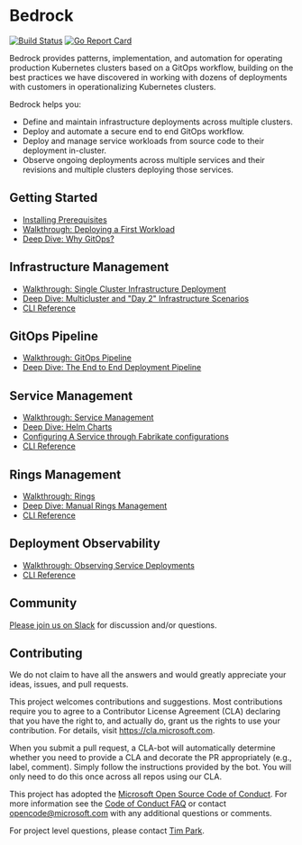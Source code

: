 # Bedrock

[![Build Status](https://dev.azure.com/epicstuff/bedrock/_apis/build/status/Microsoft.bedrock?branchName=master)](https://dev.azure.com/epicstuff/bedrock/_build/latest?definitionId=54&branchName=master)
[![Go Report Card](https://goreportcard.com/badge/github.com/microsoft/bedrock)](https://goreportcard.com/report/github.com/microsoft/bedrock)

Bedrock provides patterns, implementation, and automation for operating production Kubernetes clusters based on a GitOps workflow, building on the best practices we have discovered in working with dozens of deployments with customers in operationalizing Kubernetes clusters.

Bedrock helps you:
* Define and maintain infrastructure deployments across multiple clusters.
* Deploy and automate a secure end to end GitOps workflow.
* Deploy and manage service workloads from source code to their deployment in-cluster.
* Observe ongoing deployments across multiple services and their revisions and multiple clusters deploying those services.

## Getting Started
* [Installing Prerequisites](./tools/prereqs/README.md)
* [Walkthrough: Deploying a First Workload](./docs/firstWorkload)
* [Deep Dive: Why GitOps?](./docs/why-gitops.md)

## Infrastructure Management
* [Walkthrough: Single Cluster Infrastructure Deployment](./docs/single-cluster.md)
* [Deep Dive: Multicluster and "Day 2" Infrastructure Scenarios](./docs/multicluster.md)
* [CLI Reference](https://github.com/microsoft/bedrock-cli/blob/master/guides/cloud-infra-management.md)

## GitOps Pipeline
* [Walkthrough: GitOps Pipeline](./docs/hld-to-manifest.md)
* [Deep Dive: The End to End Deployment Pipeline](./docs/gitops-pipeline.md)

## Service Management
* [Walkthrough: Service Management](./docs/services.md)
* [Deep Dive: Helm Charts](https://github.com/microsoft/bedrock-cli/blob/master/guides/building-helm-charts-for-bedrock.md)
* [Configuring A Service through Fabrikate configurations](./docs/service-configuration.md)
* [CLI Reference](https://github.com/microsoft/bedrock-cli/blob/master/guides/service-management.md)

## Rings Management
* [Walkthrough: Rings](./docs/rings.md)
* [Deep Dive: Manual Rings Management](https://github.com/microsoft/bedrock-cli/blob/master/guides/manual-guide-to-rings.md)
* [CLI Reference](https://github.com/microsoft/bedrock-cli/blob/master/guides/rings-101.md)

## Deployment Observability
* [Walkthrough: Observing Service Deployments](./docs/introspection.md)
* [CLI Reference](https://github.com/microsoft/bedrock-cli/blob/master/guides/service-introspection.md)

## Community

[Please join us on Slack](https://join.slack.com/t/bedrockco/shared_invite/enQtNjIwNzg3NTU0MDgzLWRiYzQxM2ZmZjQ2NGE2YjA2YTJmMjg3ZmJmOTQwOWY0MTU3NDVkNDJkZDUyMDExZjIxNTg5NWY3MTI3MzFiN2U) for discussion and/or questions.

## Contributing

We do not claim to have all the answers and would greatly appreciate your ideas, issues, and pull requests.

This project welcomes contributions and suggestions. Most contributions require you to agree to a
Contributor License Agreement (CLA) declaring that you have the right to, and actually do, grant us
the rights to use your contribution. For details, visit https://cla.microsoft.com.

When you submit a pull request, a CLA-bot will automatically determine whether you need to provide
a CLA and decorate the PR appropriately (e.g., label, comment). Simply follow the instructions
provided by the bot. You will only need to do this once across all repos using our CLA.

This project has adopted the [Microsoft Open Source Code of Conduct](https://opensource.microsoft.com/codeofconduct/).
For more information see the [Code of Conduct FAQ](https://opensource.microsoft.com/codeofconduct/faq/) or
contact [opencode@microsoft.com](mailto:opencode@microsoft.com) with any additional questions or comments.

For project level questions, please contact [Tim Park](mailto:tpark@microsoft.com).
